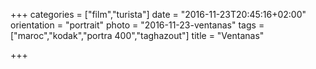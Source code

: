 +++
categories = ["film","turista"]
date = "2016-11-23T20:45:16+02:00"
orientation = "portrait"
photo = "2016-11-23-ventanas"
tags = ["maroc","kodak","portra 400","taghazout"]
title = "Ventanas"

+++
